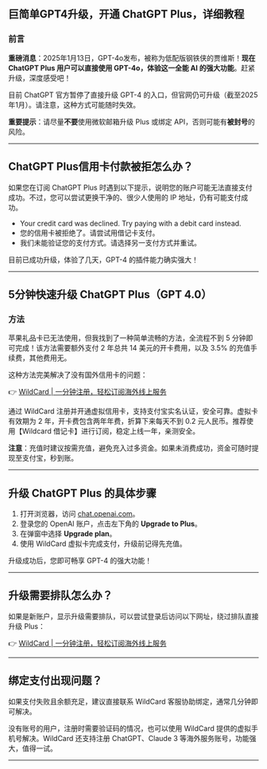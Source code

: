## 巨简单GPT4升级，开通 ChatGPT Plus，详细教程

### 前言

**重磅消息**：2025年1月13日，GPT-4o发布，被称为低配版钢铁侠的贾维斯！**现在 ChatGPT Plus 用户可以直接使用 GPT-4o，体验这一全能 AI 的强大功能**。赶紧升级，深度感受吧！

目前 ChatGPT 官方暂停了直接升级 GPT-4 的入口，但官网仍可升级（截至2025年1月）。请注意，这种方式可能随时失效。

**重要提示**：请尽量**不要**使用微软邮箱升级 Plus 或绑定 API，否则可能有**被封号**的风险。

---

## ChatGPT Plus信用卡付款被拒怎么办？

如果您在订阅 ChatGPT Plus 时遇到以下提示，说明您的账户可能无法直接支付成功。不过，您可以尝试更换干净的、很少人使用的 IP 地址，仍有可能支付成功。

- Your credit card was declined. Try paying with a debit card instead.
- 您的信用卡被拒绝了。请尝试用借记卡支付。
- 我们未能验证您的支付方式。请选择另一支付方式并重试。

目前已成功升级，体验了几天，GPT-4 的插件能力确实强大！

---

## 5分钟快速升级 ChatGPT Plus（GPT 4.0）

### 方法

苹果礼品卡已无法使用，但我找到了一种简单流畅的方法，全流程不到 5 分钟即可完成！该方法需要额外支付 2 年总共 14 美元的开卡费用，以及 3.5% 的充值手续费，其他费用无。

这种方法完美解决了没有国外信用卡的问题：

👉 [WildCard | 一分钟注册，轻松订阅海外线上服务](https://bit.ly/bewildcard)

通过 WildCard 注册并开通虚拟信用卡，支持支付宝实名认证，安全可靠。虚拟卡有效期为 2 年，开卡费包含两年年费，折算下来每天不到 0.2 元人民币。推荐使用【Wildcard 借记卡】进行订阅，稳定上线一年，亲测安全。

**注意**：充值时建议按需充值，避免充入过多资金。如果未消费成功，资金可随时提现至支付宝，秒到账。

---

## 升级 ChatGPT Plus 的具体步骤

1. 打开浏览器，访问 [chat.openai.com](https://chat.openai.com/)。
2. 登录您的 OpenAI 账户，点击左下角的 **Upgrade to Plus**。
3. 在弹窗中选择 **Upgrade plan**。
4. 使用 WildCard 虚拟卡完成支付，升级前记得先充值。

升级成功后，您即可畅享 GPT-4 的强大功能！

---

## 升级需要排队怎么办？

如果是新账户，显示升级需要排队，可以尝试登录后访问以下网址，绕过排队直接升级 Plus：

👉 [WildCard | 一分钟注册，轻松订阅海外线上服务](https://bit.ly/bewildcard)

---

## 绑定支付出现问题？

如果支付失败且余额充足，建议直接联系 WildCard 客服协助绑定，通常几分钟即可解决。

没有账号的用户，注册时需要验证码的情况，也可以使用 WildCard 提供的虚拟手机号解决。WildCard 还支持注册 ChatGPT、Claude 3 等海外服务账号，功能强大，值得一试。

---